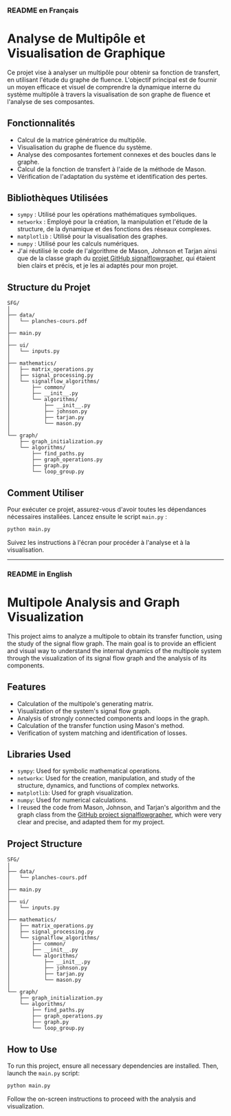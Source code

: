 ### README en Français

# Analyse de Multipôle et Visualisation de Graphique

Ce projet vise à analyser un multipôle pour obtenir sa fonction de transfert, en utilisant l'étude du graphe de fluence. L'objectif principal est de fournir un moyen efficace et visuel de comprendre la dynamique interne du système multipôle à travers la visualisation de son graphe de fluence et l'analyse de ses composantes.

## Fonctionnalités

- Calcul de la matrice génératrice du multipôle.
- Visualisation du graphe de fluence du système.
- Analyse des composantes fortement connexes et des boucles dans le graphe.
- Calcul de la fonction de transfert à l'aide de la méthode de Mason.
- Vérification de l'adaptation du système et identification des pertes.

## Bibliothèques Utilisées

- `sympy` : Utilisé pour les opérations mathématiques symboliques.
- `networkx` : Employé pour la création, la manipulation et l'étude de la structure, de la dynamique et des fonctions des réseaux complexes.
- `matplotlib` : Utilisé pour la visualisation des graphes.
- `numpy` : Utilisé pour les calculs numériques.
- J'ai réutilisé le code de l'algorithme de Mason, Johnson et Tarjan ainsi que de la classe graph du [projet GitHub signalflowgrapher](https://github.com/hanspi42/signalflowgrapher/), qui étaient bien clairs et précis, et je les ai adaptés pour mon projet.

## Structure du Projet

```
SFG/
│
├── data/
│   └── planches-cours.pdf
│
├── main.py
│
├── ui/
│   └── inputs.py
│
├── mathematics/
│   ├── matrix_operations.py
│   ├── signal_processing.py
│   └── signalflow_algorithms/
│       ├── common/
│       ├── __init__.py
│       └── algorithms/
│           ├── __init__.py
│           ├── johnson.py
│           ├── tarjan.py
│           └── mason.py 
│
└── graph/
    ├── graph_initialization.py
    └── algorithms/
        ├── find_paths.py
        ├── graph_operations.py
        ├── graph.py
        └── loop_group.py
```

## Comment Utiliser

Pour exécuter ce projet, assurez-vous d'avoir toutes les dépendances nécessaires installées. Lancez ensuite le script `main.py` :

```bash
python main.py
```

Suivez les instructions à l'écran pour procéder à l'analyse et à la visualisation.

---

### README in English

# Multipole Analysis and Graph Visualization

This project aims to analyze a multipole to obtain its transfer function, using the study of the signal flow graph. The main goal is to provide an efficient and visual way to understand the internal dynamics of the multipole system through the visualization of its signal flow graph and the analysis of its components.

## Features

- Calculation of the multipole's generating matrix.
- Visualization of the system's signal flow graph.
- Analysis of strongly connected components and loops in the graph.
- Calculation of the transfer function using Mason's method.
- Verification of system matching and identification of losses.

## Libraries Used

- `sympy`: Used for symbolic mathematical operations.
- `networkx`: Used for the creation, manipulation, and study of the structure, dynamics, and functions of complex networks.
- `matplotlib`: Used for graph visualization.
- `numpy`: Used for numerical calculations.
- I reused the code from Mason, Johnson, and Tarjan's algorithm and the graph class from the [GitHub project signalflowgrapher](https://github.com/hanspi42/signalflowgrapher/), which were very clear and precise, and adapted them for my project.

## Project Structure

```
SFG/
│
├── data/
│   └── planches-cours.pdf
│
├── main.py
│
├── ui/
│   └── inputs.py
│
├── mathematics/
│   ├── matrix_operations.py
│   ├── signal_processing.py
│   └── signalflow_algorithms/
│       ├── common/
│       ├── __init__.py
│       └── algorithms/
│           ├── __init__.py
│           ├── johnson.py
│           ├── tarjan.py
│           └── mason.py 
│
└── graph/
    ├── graph_initialization.py
    └── algorithms/
        ├── find_paths.py
        ├── graph_operations.py
        ├── graph.py
        └── loop_group.py
```

## How to Use

To run this project, ensure all necessary dependencies are installed. Then, launch the `main.py` script:

```bash
python main.py
```

Follow the on-screen instructions to proceed with the analysis and visualization.
